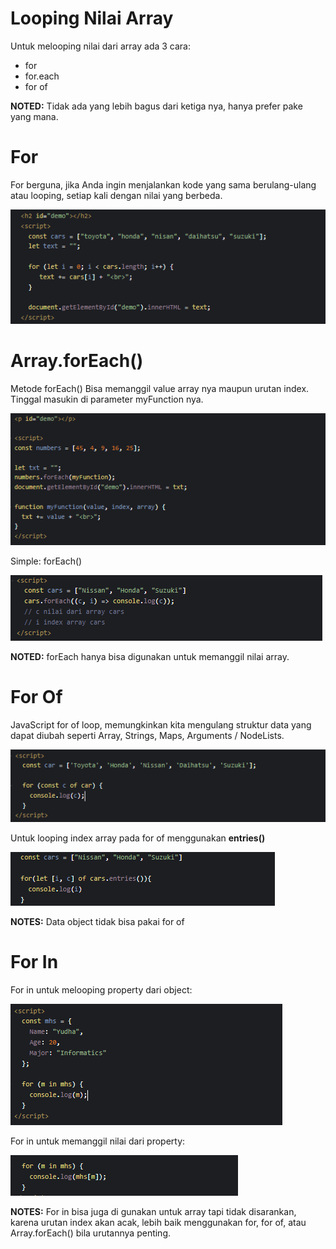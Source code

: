 # Looping Nilai Array

Untuk melooping nilai dari array ada 3 cara:
- for
- for.each
- for of

**NOTED:** Tidak ada yang lebih bagus dari ketiga nya, hanya prefer pake yang mana.

# For

For berguna, jika Anda ingin menjalankan kode yang sama berulang-ulang atau looping, setiap kali dengan nilai yang berbeda.

![For Loops](img/for1.png)

# Array.forEach()

Metode forEach() Bisa memanggil value array nya maupun urutan index. Tinggal masukin di parameter myFunction nya.

![For Each](img/for2.png)

Simple: forEach()

![For Each](img/for6.png)

**NOTED:** forEach hanya bisa digunakan untuk memanggil nilai array.

# For Of

JavaScript for of loop, memungkinkan kita mengulang struktur data yang dapat diubah seperti Array, Strings, Maps, Arguments / NodeLists.

![For Of](img/for3.png)

Untuk looping index array pada for of menggunakan **entries()**

![For Of](img/for7.png)

**NOTES:** Data object tidak bisa pakai for of

# For In

For in untuk melooping property dari object:

![For In](img/for4.png)

For in untuk memanggil nilai dari property:

![For In](img/for5.png)

**NOTES:** For in bisa juga di gunakan untuk array tapi tidak disarankan, karena urutan index akan acak, lebih baik menggunakan for, for of, atau Array.forEach() bila urutannya penting.



